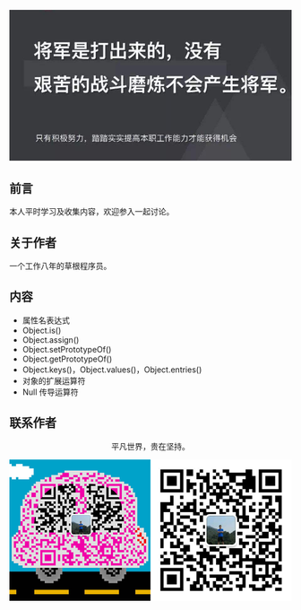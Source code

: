 ![image](../img/timg.jpg)
<br>

## 前言

本人平时学习及收集内容，欢迎参入一起讨论。

## 关于作者

一个工作八年的草根程序员。

## 内容

- 属性名表达式
- Object.is()
- Object.assign()
- Object.setPrototypeOf()
- Object.getPrototypeOf()
- Object.keys()，Object.values()，Object.entries()
- 对象的扩展运算符
- Null 传导运算符


## 联系作者

<div align="center">
    <p>
        平凡世界，贵在坚持。
    </p>
    <img src="../img/contact.png" />
</div>
